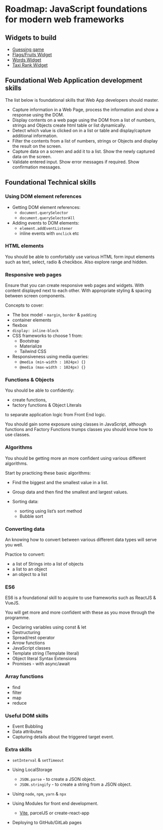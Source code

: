# Roadmap: JavaScript foundations for modern web frameworks

## Widgets to build

* [Guessing game](/MiniWidgets.md#guessing-game)
* [Flags/Fruits Widget](/MiniWidgets.md#working-with-dynamic-data)
* [Words Widget]()
* [Taxi Rank Widget]()

## Foundational Web Application development skills

The list below is foundational skills that Web App developers should master.

* Capture information in a Web Page, process the information and show a response using the DOM.
* Display contents on a web page using the DOM from a list of numbers, strings and Objects create html table or list dynamically.
* Detect which value is clicked on in a list or table and display/capture additional information.
* Filter the contents from a list of numbers, strings or Objects and display the result on the screen.
* Capture data on a screen and add it to a list. Show the newly captured data on the screen.
* Validate entered input. Show error messages if required. Show confirmation messages.

## Foundational Technical skills
### Using DOM element references

* Getting DOM element references:
  * `document.querySelector`
  * `document.querySelectorAll`
* Adding events to DOM elements:
  * `element.addEventListener`
  * inline events with `onclick` etc
### HTML elements

You should be able to comfortably use various HTML form input elements such as text, select, radio & checkbox. Also explore range and hidden.

### Responsive web pages

Ensure that you can create responsive web pages and widgets. With content displayed next to each other. With appropriate styling & spacing between screen components.

Concepts to cover:
  * The box model - `margin`, `border` & `padding`
  * container elements
  * flexbox
  * `display: inline-block`
  * CSS frameworks to choose 1 from: 
    * Bootstrap
    * Materialize
    * Tailwind CSS
  * Responsiveness using media queries: 
    * `@media (min-width : 1024px) {}`  
    * `@media (max-width : 1024px) {}`

### Functions & Objects

You should be able to confidently: 

  * create functions, 
  * factory functions & Object Literals 
  
to separate application logic from Front End logic.

You should gain some exposure using classes in JavaScript, although functions and Factory Functions trumps classes you should know how to use classes.

### Algorithms

You should be getting more an more confident using various different algorithms.

Start by practicing these basic algorithms:

  * Find the biggest and the smallest value in a list.
  * Group data and then find the smallest and largest values.
  * Sorting data:

    * sorting using list’s sort method
    * Bubble sort

### Converting data

An knowing how to convert between various different data types will serve you well.

Practice to convert:

   * a list of Strings into a list of objects
   * a list to an object
   * an object to a list

### ES6

ES6 is a foundational skill to acquire to use frameworks such as ReactJS & VueJS.

You will get more and more confident with these as you move through the programme.

* Declaring variables using const & let
* Destructuring
* Spread/rest operator
* Arrow functions
* JavaScript classes
* Template string (Template literal)
* Object literal Syntax Extensions
* Promises - with async/await

###  Array functions

  * find
  * filter
  * map
  * reduce

### Useful DOM skills

* Event Bubbling
* Data attributes
* Capturing details about the triggered target event.

### Extra skills  

* `setInterval` & `setTimeout`

* Using LocalStorage
  * `JSON.parse` - to create a JSON object.
  * `JSON.stringify` - to create a string from a JSON object.

* Using `node`, `npm`, `yarn` & `npx`
* Using Modules for front end development. 
  * [Vite](https://vitejs.dev/guide/), parcelJS or create-react-app
*  Deploying to GitHub/GitLab pages
